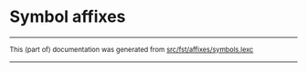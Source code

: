 
# Symbol affixes

* * *

<small>This (part of) documentation was generated from [src/fst/affixes/symbols.lexc](https://github.com/giellalt/lang-ciw/blob/main/src/fst/affixes/symbols.lexc)</small>

---

